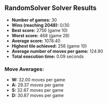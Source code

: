 ## RandomSolver Solver Results
- **Number of games:** 30
- **Wins (reaching 2048):** 0/30
- **Best score:** 2756 (game 10)
- **Worst score:** 468 (game 28)
- **Average score:** 1078.40
- **Highest tile achieved:** 256 (game 10)
- **Average number of moves per game:** 124.90
- **Total execution time:** 0.09 seconds

### Move Averages:
- **W:** 32.00 moves per game
- **A:** 29.37 moves per game
- **S:** 32.67 moves per game
- **D:** 30.87 moves per game

